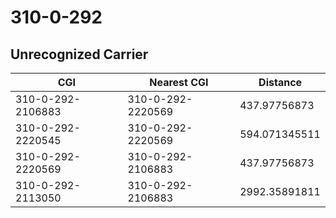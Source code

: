 # 310-0-292
## Unrecognized Carrier


| CGI | Nearest CGI | Distance |
|-----|-------------|----------|
| 310-0-292-2106883 | 310-0-292-2220569 | 437.97756873 |
| 310-0-292-2220545 | 310-0-292-2220569 | 594.071345511 |
| 310-0-292-2220569 | 310-0-292-2106883 | 437.97756873 |
| 310-0-292-2113050 | 310-0-292-2106883 | 2992.35891811 |
